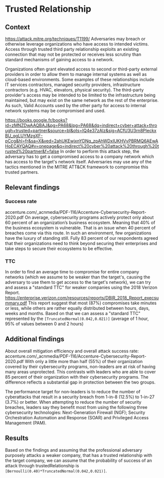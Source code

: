 # Trusted Relationship

## Context 

https://attack.mitre.org/techniques/T1199/
Adversaries may breach or otherwise leverage organizations who have access to intended victims. Access through trusted third party relationship exploits an existing connection that may not be protected or receives less scrutiny than standard mechanisms of gaining access to a network.

Organizations often grant elevated access to second or third-party external providers in order to allow them to manage internal systems as well as cloud-based environments. Some examples of these relationships include IT services contractors, managed security providers, infrastructure contractors (e.g. HVAC, elevators, physical security). The third-party provider's access may be intended to be limited to the infrastructure being maintained, but may exist on the same network as the rest of the enterprise. As such, Valid Accounts used by the other party for access to internal network systems may be compromised and used.

https://books.google.fr/books?id=zMNZDwAAQBAJ&pg=PA68&lpg=PA68&dq=indirect+cyber+attack+through+trusted+partner&source=bl&ots=IQ4e37zAlz&sig=ACfU3U3rn8PIeckxBU_qgLUYMzgXF-pCcg&hl=fr&sa=X&ved=2ahUKEwjxnYDNq_zpAhWDxIUKHVvPBRMQ6AEwAHoECAYQAQ#v=onepage&q=indirect%20cyber%20attack%20through%20trusted%20partner&f=false
In order to perform this attack step, the adversary has to get a compromised access to a company network which has access to the target's network  itself. Adversaries may use any of the tactics mentioned in the MITRE ATT&CK framework to compromise this trusted partners.

## Relevant findings

### Success rate
accenture.com/_acnmedia/PDF-116/Accenture-Cybersecurity-Report-2020.pdf
On average, cybersecurity
programs actively protect only about 60 percent
of an organization’s business ecosystem. Meaning that 40% of the business ecosystem is vulnerable. That is
an issue when 40 percent of breaches come via
this route. In such an environment, few
organizations have the luxury of standing still.
Fully 83 percent of our respondents agreed that
their organizations need to think beyond securing
their enterprises and take steps to secure their
ecosystems to be effective. 

### TTC
In order to find an average time to compromise for entire company networks (which we assume to be weaker than the target's, causing the adversary to use them to get access to the target's network), we can try and assess a "standard TTC" for weaker companies using the 2018 Verizon Report.
https://enterprise.verizon.com/resources/reports/DBIR_2018_Report_execsummary.pdf
This report suggest that most (87%) compromises take minutes or less, while others are rather equally distributed between hours, days, weeks and months. Based on that we can assess a "standard TTC" represented by the ``[TruncatedNormal(0.042,0.021)]`` (average of 1 hour, 95% of values between 0 and 2 hours)
## Additional findings 

About overall mitigation efficiency and overall attack success rate: 
accenture.com/_acnmedia/PDF-116/Accenture-Cybersecurity-Report-2020.pdf
With only a little more than half (55%) of their
organization covered by their cybersecurity
programs, non-leaders are at risk of having many
areas unprotected. This contrasts with leaders
who are able to cover 85 percent of their
organization with their cybersecurity programs.
The difference reflects a substantial gap in
protection between the two groups. 

The performance target for non-leaders is
to reduce the number of cyberattacks that
result in a security breach from 1-in-8 (12.5%) to
1-in-27 (3.7%) or better.
When attempting to reduce the number
of security breaches, leaders say they
benefit most from using the following
three cybersecurity technologies:
Next-Generation Firewall (NGF);
Security Orchestration Automation and
Response (SOAR) and Privileged Access
Management (PAM).

## Results 

Based on the findings and assuming that the professional adversary purposely attacks a weaker company, that has a trusted relationship with the target company, we can assume that the probability of success of an attack through trustedRelationship is ``[Bernoulli(0.40)*TruncatedNormal(0.042,0.021)]``. 